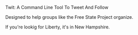 Twit:  A Command Line Tool To Tweet And Follow

Designed to help groups like the Free State Project organize.

If you're lookig for Liberty, it's in New Hampshire.
